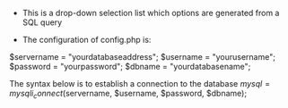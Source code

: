 - This is a drop-down selection list which options are generated from a SQL query

- The configuration of config.php is:

 $servername = "yourdatabaseaddress";
 $username = "yourusername";
 $password = "yourpassword";
 $dbname = "yourdatabasename";

 The syntax below is to establish a connection to the database
 $mysql = mysqli_connect($servername, $username, $password, $dbname);

